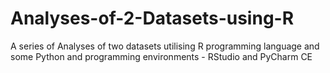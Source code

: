 # Analyses-of-2-Datasets-using-R
A series of Analyses of two datasets utilising R programming language and some Python and programming environments - RStudio and PyCharm CE
